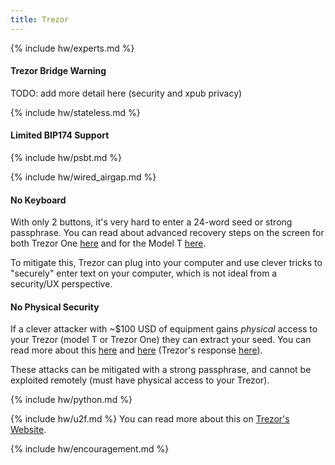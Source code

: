 ```yaml
---
title: Trezor
---
```


{% include hw/experts.md %}

#### Trezor Bridge Warning
TODO: add more detail here (security and xpub privacy)

{% include hw/stateless.md %}

#### Limited BIP174 Support
{% include hw/psbt.md %}

{% include hw/wired_airgap.md %}

#### No Keyboard
With only 2 buttons, it's very hard to enter a 24-word seed or strong passphrase.
You can read about advanced recovery steps on the screen for both Trezor One [here](https://blog.trezor.io/using-advanced-recovery-on-trezor-4af0eb53c3bb) and for the Model T [here](https://blog.trezor.io/learn-about-trezor-recovery-seed-offline-backup-fe235873c69f).

To mitigate this, Trezor can plug into your computer and use clever tricks to "securely" enter text on your computer, which is not ideal from a security/UX perspective.

#### No Physical Security
If a clever attacker with ~$100 USD of equipment gains *physical* access to your Trezor (model T or Trezor One) they can extract your seed.
You can read more about this [here](https://donjon.ledger.com/Unfixable-Key-Extraction-Attack-on-Trezor/) and [here](https://blog.kraken.com/post/3662/kraken-identifies-critical-flaw-in-trezor-hardware-wallets/) (Trezor's response [here](https://blog.trezor.io/our-response-to-ledgers-mitbitcoinexpo-findings-194f1b0a97d4)).

These attacks can be mitigated with a strong passphrase, and cannot be exploited remotely (must have physical access to your Trezor).

{% include hw/python.md %}

{% include hw/u2f.md %}
You can read more about this on [Trezor's Website](https://blog.trezor.io/secure-two-factor-authentication-with-trezor-u2f-e940fd5a60af).

{% include hw/encouragement.md %}
